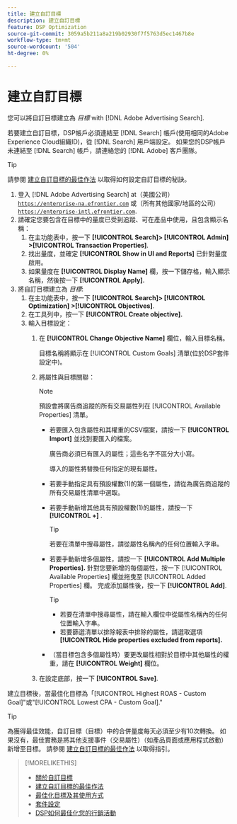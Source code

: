 ```yaml
---
title: 建立自訂目標
description: 建立自訂目標
feature: DSP Optimization
source-git-commit: 3059a5b211a8a219b02930f7f5763d5ec1467b8e
workflow-type: tm+mt
source-wordcount: '504'
ht-degree: 0%

---
```


# 建立自訂目標

您可以將自訂目標建立為 *目標* with [!DNL Adobe Advertising Search].

若要建立自訂目標，DSP帳戶必須連結至 [!DNL Search] 帳戶(使用相同的Adobe Experience Cloud組織ID)，從 [!DNL Search] 用戶端設定。 如果您的DSP帳戶未連結至 [!DNL Search] 帳戶，請連絡您的 [!DNL Adobe] 客戶團隊。

>[!TIP]
>
>請參閱 [建立自訂目標的最佳作法](custom-goal-best-practices.md) 以取得如何設定自訂目標的秘訣。

1. 登入 [!DNL Adobe Advertising Search] at（美國公司） [`https://enterprise-na.efrontier.com`](https://enterprise-na.efrontier.com) 或（所有其他國家/地區的公司） [`https://enterprise-intl.efrontier.com`](https://enterprise-intl.efrontier.com).
1. 請確定您要包含在目標中的量度已受到追蹤、可在產品中使用，且包含顯示名稱：
   1. 在主功能表中，按一下 **[!UICONTROL Search]> [!UICONTROL Admin] >[!UICONTROL Transaction Properties]**.
   1. 找出量度，並確定 **[!UICONTROL Show in UI and Reports]** 已針對量度啟用。
   1. 如果量度在 **[!UICONTROL Display Name]** 欄，按一下儲存格，輸入顯示名稱，然後按一下 **[!UICONTROL Apply].**
1. 將自訂目標建立為 *目標*:
   1. 在主功能表中，按一下 **[!UICONTROL Search]> [!UICONTROL Optimization] >[!UICONTROL Objectives]**.
   1. 在工具列中，按一下 **[!UICONTROL Create objective].**
   1. 輸入目標設定：
      1. 在 **[!UICONTROL Change Objective Name]** 欄位，輸入目標名稱。

         目標名稱將顯示在 [!UICONTROL Custom Goals] 清單(位於DSP套件設定中)。

      1. 將屬性與目標關聯：

         >[!NOTE]
         >
         > 預設會將廣告商追蹤的所有交易屬性列在 [!UICONTROL Available Properties] 清單。

         * 若要匯入包含屬性和其權重的CSV檔案，請按一下 **[!UICONTROL Import]** 並找到要匯入的檔案。

            廣告商必須已有匯入的屬性；這些名字不區分大小寫。

            導入的屬性將替換任何指定的現有屬性。

         * 若要手動指定具有預設權數(1)的第一個屬性，請從為廣告商追蹤的所有交易屬性清單中選取。

         * 若要手動新增其他具有預設權數(1)的屬性，請按一下 **[!UICONTROL +]** .

            >[!TIP]
            >
            > 若要在清單中搜尋屬性，請從屬性名稱內的任何位置輸入字串。

         * 若要手動新增多個屬性，請按一下 **[!UICONTROL Add Multiple Properties].** 針對您要新增的每個屬性，按一下 [!UICONTROL Available Properties] 欄並拖曳至 [!UICONTROL Added Properties] 欄。 完成添加屬性後，按一下 **[!UICONTROL Add]**.

            >[!TIP]
            >
            >* 若要在清單中搜尋屬性，請在輸入欄位中從屬性名稱內的任何位置輸入字串。
            >* 若要篩選清單以排除報表中排除的屬性，請選取選項 **[!UICONTROL Hide properties excluded from reports].**


         * （當目標包含多個屬性時）要更改屬性相對於目標中其他屬性的權重，請在 **[!UICONTROL Weight]** 欄位。
      1. 在設定底部，按一下 **[!UICONTROL Save]**.


建立目標後，當最佳化目標為「[!UICONTROL Highest ROAS - Custom Goal]&quot;或&quot;[!UICONTROL Lowest CPA - Custom Goal].&quot;

>[!TIP]
>
>為獲得最佳效能，自訂目標（目標）中的合併量度每天必須至少有10次轉換。 如果沒有，最佳實務是將其他支援事件（交易屬性）（如產品頁面或應用程式啟動）新增至目標。 請參閱 [建立自訂目標的最佳作法](custom-goal-best-practices.md) 以取得指引。

>[!MORELIKETHIS]
>
>* [關於自訂目標](custom-goal-about.md)
>* [建立自訂目標的最佳作法](custom-goal-best-practices.md)
>* [最佳化目標及其使用方式](optimization-goals.md)
>* [套件設定](/help/dsp/campaign-management/packages/package-settings.md)
> * [DSP如何最佳化您的行銷活動](optimization-how-dsp-optimizes-campaigns.md)

